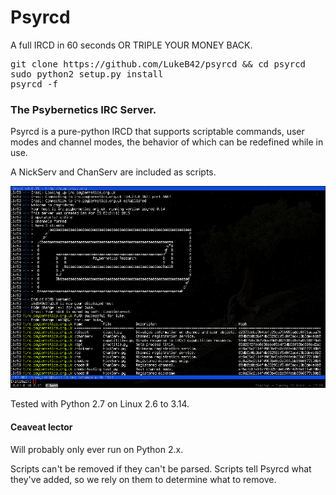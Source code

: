 # Psyrcd

A full IRCD in 60 seconds OR TRIPLE YOUR MONEY BACK.
<pre>
git clone https://github.com/LukeB42/psyrcd && cd psyrcd
sudo python2 setup.py install
psyrcd -f
</pre>
### The Psybernetics IRC Server.

Psyrcd is a pure-python IRCD that supports scriptable commands, user modes and
channel modes, the behavior of which can be redefined while in use.

A NickServ and ChanServ are included as scripts.

![Alt text](doc/psyrcd.png?raw=true "OK now throw NLTK in the mix")

Tested with Python 2.7 on Linux 2.6 to 3.14.

#### Ceaveat lector

Will probably only ever run on Python 2.x.

Scripts can't be removed if they can't be parsed. Scripts tell Psyrcd
what they've added, so we rely on them to determine what to remove.

